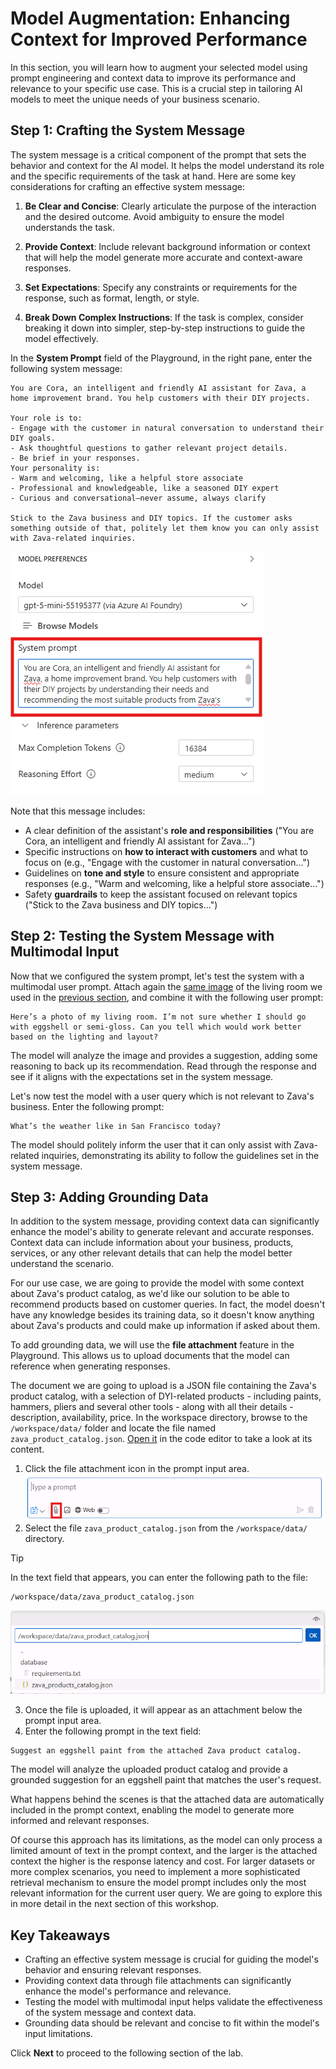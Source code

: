 # Model Augmentation: Enhancing Context for Improved Performance

In this section, you will learn how to augment your selected model using prompt engineering and context data to improve its performance and relevance to your specific use case. This is a crucial step in tailoring AI models to meet the unique needs of your business scenario.

## Step 1: Crafting the System Message

The system message is a critical component of the prompt that sets the behavior and context for the AI model. It helps the model understand its role and the specific requirements of the task at hand. Here are some key considerations for crafting an effective system message:

1. **Be Clear and Concise**: Clearly articulate the purpose of the interaction and the desired outcome. Avoid ambiguity to ensure the model understands the task.

2. **Provide Context**: Include relevant background information or context that will help the model generate more accurate and context-aware responses.

3. **Set Expectations**: Specify any constraints or requirements for the response, such as format, length, or style.

4. **Break Down Complex Instructions**: If the task is complex, consider breaking it down into simpler, step-by-step instructions to guide the model effectively.

In the **System Prompt** field of the Playground, in the right pane, enter the following system message:

```
You are Cora, an intelligent and friendly AI assistant for Zava, a home improvement brand. You help customers with their DIY projects.

Your role is to:
- Engage with the customer in natural conversation to understand their DIY goals.
- Ask thoughtful questions to gather relevant project details.
- Be brief in your responses.
Your personality is:
- Warm and welcoming, like a helpful store associate
- Professional and knowledgeable, like a seasoned DIY expert
- Curious and conversational—never assume, always clarify

Stick to the Zava business and DIY topics. If the customer asks something outside of that, politely let them know you can only assist with Zava-related inquiries.
```
![System Prompt](../../img/system_prompt.png)

Note that this message includes:
- A clear definition of the assistant's **role and responsibilities** ("You are Cora, an intelligent and friendly AI assistant for Zava...")
- Specific instructions on **how to interact with customers** and what to focus on (e.g., "Engage with the customer in natural conversation...")
- Guidelines on **tone and style** to ensure consistent and appropriate responses (e.g., "Warm and welcoming, like a helpful store associate...")
- Safety **guardrails** to keep the assistant focused on relevant topics ("Stick to the Zava business and DIY topics...")

## Step 2: Testing the System Message with Multimodal Input

Now that we configured the system prompt, let's test the system with a multimodal user prompt. Attach again the [same image](../../img/demo-living-room.png) of the living room we used in the [previous section](./02_Model_Selection.md), and combine it with the following user prompt:

```
Here’s a photo of my living room. I’m not sure whether I should go with eggshell or semi-gloss. Can you tell which would work better based on the lighting and layout?
```

The model will analyze the image and provides a suggestion, adding some reasoning to back up its recommendation. Read through the response and see if it aligns with the expectations set in the system message.

Let's now test the model with a user query which is not relevant to Zava's business. Enter the following prompt:

```
What’s the weather like in San Francisco today? 
```

The model should politely inform the user that it can only assist with Zava-related inquiries, demonstrating its ability to follow the guidelines set in the system message.

## Step 3: Adding Grounding Data

In addition to the system message, providing context data can significantly enhance the model's ability to generate relevant and accurate responses. Context data can include information about your business, products, services, or any other relevant details that can help the model better understand the scenario.

For our use case, we are going to provide the model with some context about Zava's product catalog, as we'd like our solution to be able to recommend products based on customer queries. In fact, the model doesn't have any knowledge besides its training data, so it doesn't know anything about Zava's products and could make up information if asked about them.

To add grounding data, we will use the **file attachment** feature in the Playground. This allows us to upload documents that the model can reference when generating responses.

The document we are going to upload is a JSON file containing the Zava's product catalog, with a selection of DYI-related products - including paints, hammers, pliers and several other tools - along with all their details - description, availability, price. In the workspace directory, browse to the `/workspace/data/` folder and locate the file named `zava_product_catalog.json`. [Open it](../../data/zava_products_catalog.json) in the code editor to take a look at its content.

1. Click the file attachment icon in the prompt input area.
![File attachment icon](../../img/file_attachment_icon.png)
2. Select the file `zava_product_catalog.json` from the `/workspace/data/` directory.

> [!TIP]
> In the text field that appears, you can enter the following path to the file:
> ```
>/workspace/data/zava_product_catalog.json
> ```

![Uploading Grounding Data File](../../img/uploading_grounding_data_file.png)

3. Once the file is uploaded, it will appear as an attachment below the prompt input area.
4. Enter the following prompt in the text field:
```
Suggest an eggshell paint from the attached Zava product catalog.
```

The model will analyze the uploaded product catalog and provide a grounded suggestion for an eggshell paint that matches the user's request.

What happens behind the scenes is that the attached data are automatically included in the prompt context, enabling the model to generate more informed and relevant responses.

Of course this approach has its limitations, as the model can only process a limited amount of text in the prompt context, and the larger is the attached context the higher is the response latency and cost. For larger datasets or more complex scenarios, you need to implement a more sophisticated retrieval mechanism to ensure the model prompt includes only the most relevant information for the current user query. We are going to explore this in more detail in the next section of this workshop.

## Key Takeaways
- Crafting an effective system message is crucial for guiding the model's behavior and ensuring relevant responses.
- Providing context data through file attachments can significantly enhance the model's performance and relevance.
- Testing the model with multimodal input helps validate the effectiveness of the system message and context data.
- Grounding data should be relevant and concise to fit within the model's input limitations.        

Click **Next** to proceed to the following section of the lab.